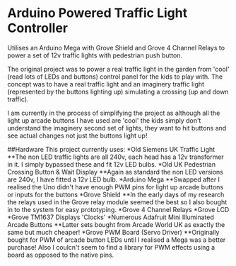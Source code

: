 # Arduino Powered Traffic Light Controller
Utilises an Arduino Mega with Grove Shield and Grove 4 Channel Relays to power a set of 12v traffic lights with pedestrian push button.

The original project was to power a real traffic light in the garden from 'cool' (read lots of LEDs and buttons) control panel for the kids to play with. The concept was to have a real traffic light and an imaginery traffic light (represented by the buttons lighting up) simulating a crossing (up and down traffic).

I am currently in the process of simplifying the project as although all the light up arcade buttons I have used are 'cool' the kids simply don't understand the imaginery second set of lights, they want to hit buttons and see actual changes not just the buttons light up!

##Hardware
This project currently uses:
*Old Siemens UK Traffic Light
**The non LED traffic lights are all 240v, each head has a 12v transformer in it. I simply bypassed these and fit 12v LED bulbs.
*Old UK Pedestrian Crossing Button & Wait Display
**Again as standard the non LED versions are 240v, I have fitted a 12v LED bulb.
*Arduino Mega
**Swapped after I realised the Uno didn't have enough PWM pins for light up arcade buttons or inputs for the buttons
*Grove Shield
**In the early days of my research the relays used in the Grove relay module seemed the best so I also bought in to the system for easy prototyping.
*Grove 4 Channel Relays
*Grove LCD
*Grove TM1637 Displays 'Clocks'
*Numerous Adafruit Mini Illuminated Arcade Buttons
**Latter sets bought from Arcade World UK as exactly the same but much cheaper!
*Grove PWM Board (Servo Driver)
**Originally bought for PWM of arcade button LEDs until I realised a Mega was a better purchase! Also I coulcn't seem to find a library for PWM effects using a board as opposed to the native pins.
